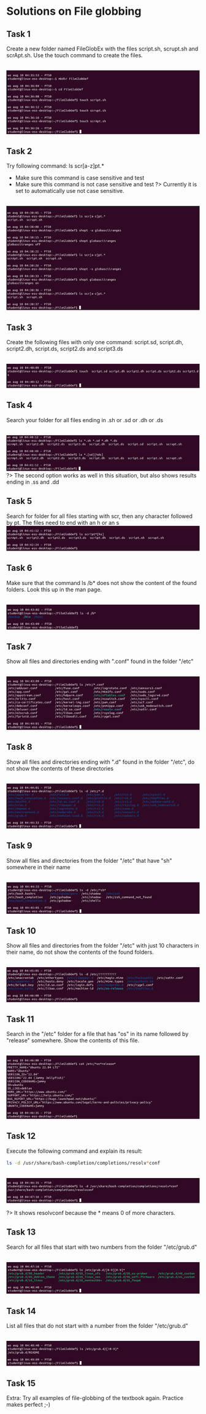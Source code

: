 # Solutions on File globbing

## Task 1
Create a new folder named FileGlobEx with the files script.sh, scrupt.sh and scrApt.sh. Use the touch command to create the files. 

<br/>![](images/2022-08-15-15-05-47.png)


## Task 2
Try following command: ls scr[a-z]pt.*
- Make sure this command is case sensitive and test
- Make sure this command is not case sensitive and test
?> <i class="fa-solid fa-circle-info"></i> Currently it is set to automatically use not case sensitive.

<br/>![](images/2022-08-15-15-06-29.png)

## Task 3
Create the following files with only one command: script.sd, script.dh, script2.dh, script.ds, script2.ds and script3.ds

<br/>![](images/2022-08-15-15-06-41.png)

## Task 4
Search your folder for all files ending in .sh or .sd or .dh or .ds

<br/>![](images/2022-08-15-15-07-00.png)
?> <i class="fa-solid fa-circle-info"></i> The second option works as well in this situation, but also shows results ending in .ss and .dd

## Task 5
Search for folder for all files starting with scr, then any character followed by pt. The files need to end with an h or an s
<br/>![](images/2022-08-15-15-07-25.png)

## Task 6
Make sure that the command ls /b* does not show the content of the found folders. Look this up in the man page.

<br/>![](images/2022-08-15-15-07-39.png)


## Task 7
Show all files and directories ending with ".conf" found in the folder "/etc"

<br/>![](images/2022-08-15-15-07-51.png)

## Task 8
Show all files and directories ending with ".d" found in the folder "/etc", do not show the contents of these directories

<br/>![](images/2022-08-15-15-08-11.png)


## Task 9
Show all files and directories from the folder "/etc" that have "sh" somewhere in their name 

<br/>![](images/2022-08-15-15-08-28.png)

## Task 10
Show all files and directories from the folder "/etc"  with just 10 characters in their name, do not show the contents of the found folders. 

<br/>![](images/2022-08-15-15-08-56.png)


## Task 11
Search in the "/etc" folder for a file that has "os" in its name followed by "release" somewhere. Show the contents of this file. 

<br/>![](images/2022-08-15-15-09-08.png)

## Task 12
Execute the following command and explain its result: 
```bash
ls -d /usr/share/bash-completion/completions/resolv*conf
```

<br/>![](images/2022-08-15-15-09-36.png)

?> <i class="fa-solid fa-circle-info"></i> It shows resolvconf because the * means 0 of more characters. 

## Task 13
Search for all files that start with two numbers from the folder "/etc/grub.d"

<br/>![](images/2022-08-15-15-10-09.png)


## Task 14
List all files that do not start with a number from the folder "/etc/grub.d"

<br/>![](images/2022-08-15-15-10-22.png)


## Task 15

Extra: Try all examples of file-globbing of the textbook again. Practice makes perfect ;-)
